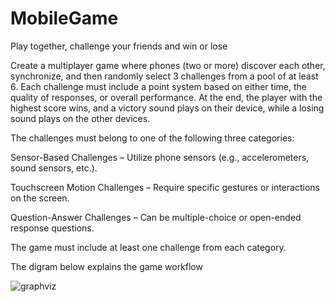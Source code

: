 # MobileGame
Play together, challenge your friends and win or lose

Create a multiplayer game where phones (two or more) discover each other, synchronize, and then randomly select 3 challenges from a pool of at least 6. Each challenge must include a point system based on either time, the quality of responses, or overall performance. At the end, the player with the highest score wins, and a victory sound plays on their device, while a losing sound plays on the other devices.

The challenges must belong to one of the following three categories:

Sensor-Based Challenges – Utilize phone sensors (e.g., accelerometers, sound sensors, etc.).

Touchscreen Motion Challenges – Require specific gestures or interactions on the screen.

Question-Answer Challenges – Can be multiple-choice or open-ended response questions.

The game must include at least one challenge from each category.

The digram below explains the game workflow

![graphviz](https://github.com/user-attachments/assets/c588bd5b-cadb-4e11-aa12-03647abddb04)



